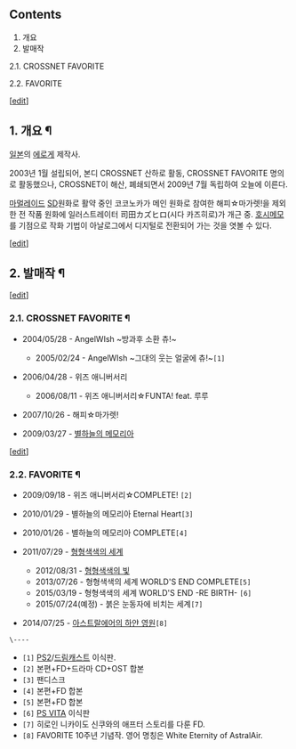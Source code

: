 ## Contents

    

1. 개요 
2. 발매작 
    

2.1. CROSSNET FAVORITE

2.2. FAVORITE

[[edit](http://rigvedawiki.net/r1/wiki.php/FAVORITE?action=edit&section=1)]

## 1. 개요 ¶

[일본](%EC%9D%BC%EB%B3%B8.md)의 [에로게](%EC%97%90%EB%A1%9C%EA%B2%8C.md) 제작사.

  

2003년 1월 설립되어, 본디 CROSSNET 산하로 활동, CROSSNET FAVORITE 명의로 활동했으나, CROSSNET이 해산,
폐쇄되면서 2009년 7월 독립하여 오늘에 이른다.

  

[마멀레이드](%EB%A7%88%EB%A9%80%EB%A0%88%EC%9D%B4%EB%93%9C.md) [SD](SD.md)원화로
활약 중인 코코노카가 메인 원화로 참여한 해피☆마가렛!을 제외한 전 작품 원화에 일러스트레이터 司田カズヒロ(시다 카즈히로)가 개근 중.
[호시메모](%ED%98%B8%EC%8B%9C%EB%A9%94%EB%AA%A8.md)를 기점으로 작화 기법이 아날로그에서 디지털로
전환되어 가는 것을 엿볼 수 있다.

  

[[edit](http://rigvedawiki.net/r1/wiki.php/FAVORITE?action=edit&section=2)]

## 2. 발매작 ¶

[[edit](http://rigvedawiki.net/r1/wiki.php/FAVORITE?action=edit&section=3)]

### 2.1. CROSSNET FAVORITE ¶

  * 2004/05/28 - AngelWIsh ~방과후 소환 츄!~  

    * 2005/02/24 - AngelWIsh ~그대의 웃는 얼굴에 츄!~`[1]`
  * 2006/04/28 - 위즈 애니버서리  

    * 2006/08/11 - 위즈 애니버서리☆FUNTA! feat. 루루
  * 2007/10/26 - 해피☆마가렛!
  * 2009/03/27 - [별하늘의 메모리아](%EB%B3%84%ED%95%98%EB%8A%98%EC%9D%98%20%EB%A9%94%EB%AA%A8%EB%A6%AC%EC%95%84.md)  

[[edit](http://rigvedawiki.net/r1/wiki.php/FAVORITE?action=edit&section=4)]

### 2.2. FAVORITE ¶

  * 2009/09/18 - 위즈 애니버서리☆COMPLETE! `[2]`
  * 2010/01/29 - 별하늘의 메모리아 Eternal Heart`[3]`
  * 2010/01/26 - 별하늘의 메모리아 COMPLETE`[4]`
  * 2011/07/29 - [형형색색의 세계](%ED%98%95%ED%98%95%EC%83%89%EC%83%89%EC%9D%98%20%EC%84%B8%EA%B3%84.md)  

    * 2012/08/31 - [형형색색의 빛](%ED%98%95%ED%98%95%EC%83%89%EC%83%89%EC%9D%98%20%EB%B9%9B.md)
    * 2013/07/26 - 형형색색의 세계 WORLD'S END COMPLETE`[5]`
    * 2015/03/19 - 형형색색의 세계 WORLD'S END -RE BIRTH- `[6]`
    * 2015/07/24(예정) - 붉은 눈동자에 비치는 세계`[7]`
  * 2014/07/25 - [아스트랄에어의 하얀 영원](%EC%95%84%EC%8A%A4%ED%8A%B8%EB%9E%84%EC%97%90%EC%96%B4%EC%9D%98%20%ED%95%98%EC%96%80%20%EC%98%81%EC%9B%90.md)`[8]`

`\----`

  * `[1]` [PS2](PS2.md)/[드림캐스트](%EB%93%9C%EB%A6%BC%EC%BA%90%EC%8A%A4%ED%8A%B8.md) 이식판.
  * `[2]` 본편+FD+드라마 CD+OST 합본
  * `[3]` 팬디스크
  * `[4]` 본편+FD 합본
  * `[5]` 본편+FD 합본
  * `[6]` [PS VITA](PS%20VITA.md) 이식판
  * `[7]` 히로인 니카이도 신쿠와의 애프터 스토리를 다룬 FD.
  * `[8]` FAVORITE 10주년 기념작. 영어 명칭은 White Eternity of AstralAir.

